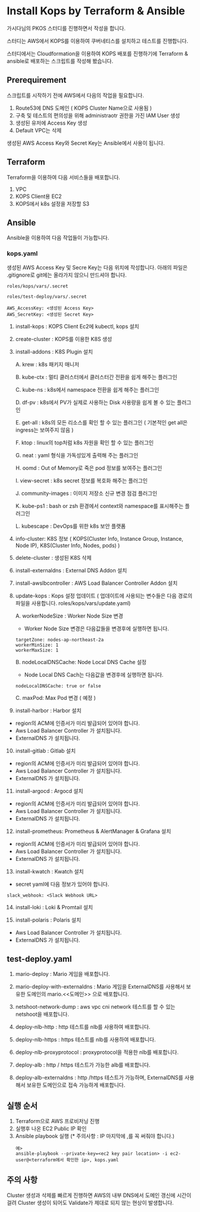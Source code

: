 # Install Kops by Terraform & Ansible

가시다님의 PKOS 스터디를 진행하면서 작성을 합니다.

스터디는 AWS에서 KOPS를 이용하여 쿠버네티스를 설치하고 테스트를 진행합니다.

스터디에서는 Cloudformation을 이용하여 KOPS 배포를 진행하기에 Terraform & ansible로 배포하는 스크립트를 작성해 봤습니다.

## Prerequirement

스크립트를 시작하기 전에 AWS에서 다음의 작업을 필요합니다.

1. Route53에 DNS 도메인 ( KOPS Cluster Name으로 사용됨 )
2. 구축 및 테스트의 편의성을 위해 administraotr 권한을 가진 IAM User 생성
3. 생성된 유저에 Access Key 생성
4. Default VPC는 삭제

생성된 AWS Access Key와 Secret Key는 Ansible에서 사용이 됩니다.

## Terraform

Terraform을 이용하여 다음 서비스들을 배포합니다.

1. VPC
2. KOPS Client용 EC2
3. KOPS에서 k8s 설정을 저장할 S3


## Ansible

Ansible을 이용하여 다음 작업들이 가능합니다.

### kops.yaml 
생성된 AWS Access Key 및 Secre Key는 다음 위치에 작성합니다.
아래의 파일은 .gitignore로 git에는 올라가지 않으니 만드셔야 합니다.

`roles/kops/vars/.secret`

`roles/test-deploy/vars/.secret`
```
AWS_AccessKey: <생성된 Access Key>
AWS_SecretKey: <생성된 Secret Key>
```

1. install-kops : KOPS Client Ec2에 kubectl, kops 설치
2. create-cluster : KOPS를 이용한 K8S 생성
3. install-addons : K8S Plugin 설치

    A. krew : k8s 패키지 매니저

    B. kube-ctx : 멀티 클러스터에서 클러스터간 전환을 쉽게 해주는 플러그인

    C. kube-ns : k8s에서 namespace 전환을 쉽게 해주는 플러그인

    D. df-pv : k8s에서 PV가 실제로 사용하는 Disk 사용량을 쉽게 볼 수 있는 플러그인

    E. get-all : k8s의 모든 리소스를 확인 할 수 있는 플러그인 ( 기본적인 get all은 ingress는 보여주지 않음 )

    F. ktop : linux의 top처럼 k8s 자원을 확인 할 수 있는 플러그인

    G. neat : yaml 형식을 가독성있게 출력해 주는 플러그인

    H. oomd : Out of Memory로 죽은 pod 정보를 보여주는 플러그인

    I. view-secret : k8s secret 정보를 복호화 해주는 플러그인

    J. community-images : 이미지 저장소 신규 변경 점검 플러그인

    K. kube-ps1 : bash or zsh 환경에서 context와 namespace를 표시해주는 플러그인

    L. kubescape : DevOps를 위한 k8s 보안 플랫폼

4. info-cluster: K8S 정보 ( KOPS(Cluster Info, Instance Group, Instance, Node IP), K8S(Cluster Info, Nodes, pods) )
5. delete-cluster : 생성된 K8S 삭제
6. install-externaldns : External DNS Addon 설치
7. install-awslbcontroller : AWS Load Balancer Controller Addon 설치
8. update-kops : Kops 설정 업데이트 ( 업데이트에 사용되는 변수들은 다음 경로의 파일을 사용합니다. roles/kops/vars/update.yaml)

   A. workerNodeSize : Worker Node Size 변경
      * Worker Node Size 변경은 다음값들을 변경후에 실행하면 됩니다.
      ```
      targetZone: nodes-ap-northeast-2a
      workerMinSize: 1
      workerMaxSize: 1
      ```
   B. nodeLocalDNSCache: Node Local DNS Cache 설정
     * Node Local DNS Cach는 다음값을 변경후에 실행하면 됩니다.
     ```
     nodeLocalDNSCache: true or false
     ```
   C. maxPod: Max Pod 변경 ( 예정 )

9. install-harbor : Harbor 설치
  - region의 ACM에 인증서가 미리 발급되어 있어야 합니다.
  - Aws Load Balancer Controller 가 설치됩니다.
  - ExternalDNS 가 설치됩니다.

10. install-gitlab : Gitlab 설치
  - region의 ACM에 인증서가 미리 발급되어 있어야 합니다.
  - Aws Load Balancer Controller 가 설치됩니다.
  - ExternalDNS 가 설치됩니다.

11. install-argocd : Argocd 설치
  - region의 ACM에 인증서가 미리 발급되어 있어야 합니다.
  - Aws Load Balancer Controller 가 설치됩니다.
  - ExternalDNS 가 설치됩니다.

12. install-prometheus: Prometheus & AlertManager & Grafana 설치
  - region의 ACM에 인증서가 미리 발급되어 있어야 합니다.
  - Aws Load Balancer Controller 가 설치됩니다.
  - ExternalDNS 가 설치됩니다.

13. install-kwatch : Kwatch 설치
  - secret yaml에 다음 정보가 있어야 합니다.
  ```
  slack_webhook: <Slack Webhook URL>
  ```

14. install-loki : Loki & Promtail 설치

15. install-polaris : Polaris 설치
  - Aws Load Balancer Controller 가 설치됩니다.
  - ExternalDNS 가 설치됩니다.

## test-deploy.yaml
1. mario-deploy : Mario 게임을 배포합니다.

2. mario-deploy-with-externaldns : Mario 게임을 ExternalDNS를 사용해서 보유한 도메인의 mario.<<도메인>> 으로 배포합니다.

3. netshoot-network-dump : aws vpc cni network 테스트를 할 수 있는 netshoot을 배포합니다.

4. deploy-nlb-http : http 테스트를 nlb를 사용하여 배포합니다.

5. deploy-nlb-https : https 테스트를 nlb를 사용하여 배포합니다.

6. deploy-nlb-proxyprotocol : proxyprotocol을 적용한 nlb를 배포합니다.

7. deploy-alb : http / https 테스트가 가능한 alb를 배포합니다.

8. deploy-alb-externaldns : http /https 테스트가 가능하며, ExternalDNS를 사용해서 보유한 도메인으로 접속 가능하게 배포합니다.

## 실행 순서

1. Terraform으로 AWS 프로비저닝 진행
2. 실행후 나온 EC2 Public IP 확인
3. Ansible playbook 실행 (* 주의사항 : IP 마지막에 ,를 꼭 써줘야 합니다.)
   ```
   예>
   ansible-playbook --private-key=<ec2 key pair location> -i ec2-user@<terraform에서 확인한 ip>, kops.yaml
   ```

## 주의 사항
Cluster 생성과 삭제를 빠르게 진행하면 AWS의 내부 DNS에서 도메인 갱신에 시간이 걸려 Cluster 생성이 되어도 Validate가 제대로 되지 않는 현상이 발생합니다.
